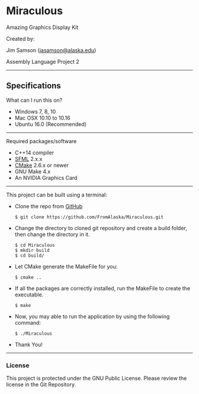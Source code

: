 # Miraculous
Amazing Graphics Display Kit 

Created by:

Jim Samson (jasamson@alaska.edu)

Assembly Language Project 2

---

## Specifications
What can I run this on?
* Windows 7, 8, 10
* Mac OSX 10.10 to 10.16
* Ubuntu 16.0 (Recommended)

---
Required packages/software
* C++14 compiler
* [SFML](https://www.sfml-dev.org/download/sfml/2.4.2/) 2.x.x
* [CMake](https://cmake.org/download/) 2.6.x or newer
* GNU Make 4.x
* An NVIDIA Graphics Card
---

This project can be built using a terminal:
* Clone the repo from [GitHub](https://github.com) 
  ```
  $ git clone https://github.com/FromAlaska/Miraculous.git
  ```
* Change the directory to cloned git repository and create a build folder, then change the directory in it.
  ```
  $ cd Miraculous
  $ mkdir build
  $ cd build/
  ```
* Let CMake generate the MakeFile for you:
  ```
  $ cmake ..
  ```
* If all the packages are correctly installed, run the MakeFile to create the executable.
  ```
  $ make
  ```
* Now, you may able to run the application by using the following command:
  ```
  $ ./Miraculous
  ```
* Thank You!

---

### License
This project is protected under the GNU Public License. Please review the license in the Git Repository.
